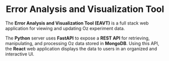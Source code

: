 <h1 align="center">Error Analysis and Visualization Tool</h1>

The **Error Analysis and Visualization Tool (EAVT)** is a full stack web application for viewing and updating Oz experiment data. 

The **Python** server uses **FastAPI** to expose a **REST API** for retrieving, manipulating, and processing Oz data stored in **MongoDB**.
Using this API, the **React** web application displays the data to users in an organized and interactive UI.
